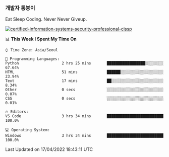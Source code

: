 ### 개발자 통붕이
Eat Sleep Coding.
Never Never Giveup.

[![certified-information-systems-security-professional-cissp](https://user-images.githubusercontent.com/44606727/157613689-acd84ec6-5f8f-4e79-89d9-a8d51f033634.png)](https://www.credly.com/badges/f394a010-85a0-450b-9136-8043af01d71c/public_url)

<!--START_SECTION:waka-->
📊 **This Week I Spent My Time On** 

```text
⌚︎ Time Zone: Asia/Seoul

💬 Programming Languages: 
Python                   2 hrs 25 mins       █████████████████░░░░░░░░   67.64% 
HTML                     51 mins             ██████░░░░░░░░░░░░░░░░░░░   23.94% 
Text                     17 mins             ██░░░░░░░░░░░░░░░░░░░░░░░   8.34% 
Other                    0 secs              ░░░░░░░░░░░░░░░░░░░░░░░░░   0.07% 
CSS                      0 secs              ░░░░░░░░░░░░░░░░░░░░░░░░░   0.01%

🔥 Editors: 
VS Code                  3 hrs 34 mins       █████████████████████████   100.0%

💻 Operating System: 
Windows                  3 hrs 34 mins       █████████████████████████   100.0%

```


 Last Updated on 17/04/2022 18:43:11 UTC
<!--END_SECTION:waka-->
